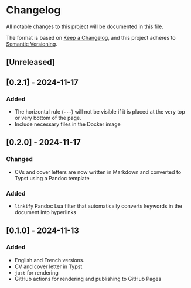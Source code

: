 # Changelog

All notable changes to this project will be documented in this file.

The format is based on [Keep a Changelog](https://keepachangelog.com/en/1.1.0/),
and this project adheres to [Semantic Versioning](https://semver.org/spec/v2.0.0.html).

## [Unreleased]

## [0.2.1] - 2024-11-17

### Added

- The horizontal rule (`---`) will not be visible if it is placed at the very top or very bottom of the page.
- Include necessary files in the Docker image

## [0.2.0] - 2024-11-17

### Changed

- CVs and cover letters are now written in Markdown and converted to Typst using a Pandoc template

### Added

- `linkify` Pandoc Lua filter that automatically converts keywords in the document into hyperlinks

## [0.1.0] - 2024-11-13

### Added

- English and French versions.
- CV and cover letter in Typst
- `just` for rendering
- GitHub actions for rendering and publishing to GitHub Pages
